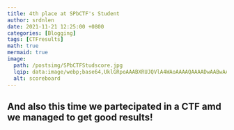 ```yaml
---
title: 4th place at SPbCTF's Student
author: srdnlen
date: 2021-11-21 12:25:00 +0800
categories: [Blogging]
tags: [CTFresults]
math: true
mermaid: true
image:
  path: /postsimg/SPbCTFStudscore.jpg
  lqip: data:image/webp;base64,UklGRpoAAABXRUJQVlA4WAoAAAAQAAAADwAABwAAQUxQSDIAAAARL0AmbZurmr57yyIiqE8oiG0bejIYEQTgqiDA9vqnsUSI6H+oAERp2HZ65qP/VIAWAFZQOCBCAAAA8AEAnQEqEAAIAAVAfCWkAALp8sF8rgRgAP7o9FDvMCkMde9PK7euH5M1m6VWoDXf2FkP3BqV0ZYbO6NA/VFIAAAA
  alt: scoreboard
---
```

And also this time we partecipated in a CTF amd we managed to get good results!
---